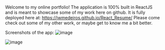 Welcome to my online portfolio! The application is 100% built in ReactJS and is meant to showcase some of my work here on github.
It is fully deployed here at: https://jwmedeiros.github.io/React_Resume/
Please come check out some of my other work, or maybe get to know me a bit better.

Screenshots of the app:
![image](https://user-images.githubusercontent.com/44784107/184711817-2856db7c-8d84-4f54-865e-157f574d0243.png)


![image](https://user-images.githubusercontent.com/44784107/184712016-16e56529-bd55-4179-aa05-4ed7c95476af.png)
